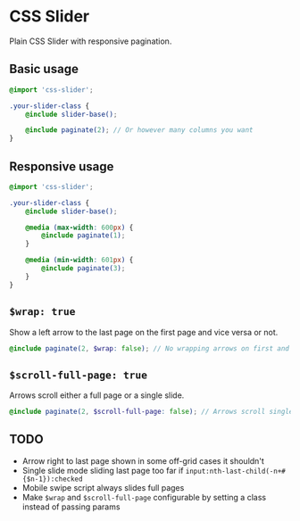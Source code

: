 CSS Slider
==========

Plain CSS Slider with responsive pagination.

## Basic usage

```scss
@import 'css-slider';

.your-slider-class {
	@include slider-base();

	@include paginate(2); // Or however many columns you want
}
```
## Responsive usage

```scss
@import 'css-slider';

.your-slider-class {
	@include slider-base();

	@media (max-width: 600px) {
		@include paginate(1);
	}

	@media (min-width: 601px) {
		@include paginate(3);
	}
}
```

## `$wrap: true`
Show a left arrow to the last page on the first page and vice versa or not.

```scss
@include paginate(2, $wrap: false); // No wrapping arrows on first and last slide
```

## `$scroll-full-page: true`
Arrows scroll either a full page or a single slide.

```scss
@include paginate(2, $scroll-full-page: false); // Arrows scroll single slides
```

## TODO
- Arrow right to last page shown in some off-grid cases it shouldn't
- Single slide mode sliding last page too far if `input:nth-last-child(-n+#{$n-1}):checked`
- Mobile swipe script always slides full pages
- Make `$wrap` and `$scroll-full-page` configurable by setting a class instead of passing params
